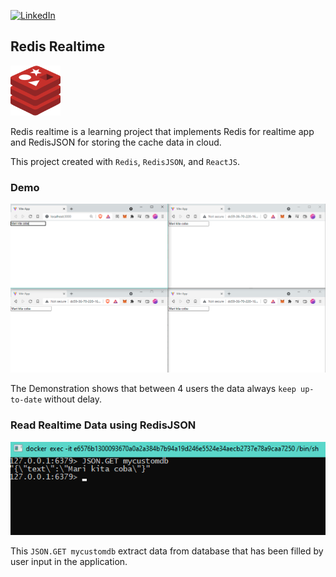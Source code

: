 <div id="top"></div>

[![LinkedIn][linkedin-shield]][linkedin-url]

## Redis Realtime
<a href="https://github.com/othneildrew/Best-README-Template">
  <img src="images/Redis.png" alt="Logo" width="80" height="80">
</a>

Redis realtime is a learning project that implements Redis for realtime app and RedisJSON for storing the cache data in cloud. 

This project created with `Redis`, `RedisJSON`, and `ReactJS`.

### Demo 
[![Demo][demo-screenshot]]()

The Demonstration shows that between 4 users the data always `keep up-to-date` without delay.

### Read Realtime Data using RedisJSON
[![RedisJSON][redisjson-screenshot]](https://developer.redis.com/howtos/redisjson/getting-started/)

This `JSON.GET mycustomdb` extract data from database that has been filled by user input in the application.

<!-- MARKDOWN LINKS & IMAGES -->
[linkedin-shield]: https://img.shields.io/badge/-LinkedIn-black.svg?style=for-the-badge&logo=linkedin&colorB=0077b5
[linkedin-url]: https://www.linkedin.com/in/michael-krisna-cahyadi
[demo-screenshot]: images/Demo.png
[redisjson-screenshot]: images/RedisJSON.png
